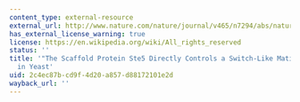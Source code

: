 ```yaml
---
content_type: external-resource
external_url: http://www.nature.com/nature/journal/v465/n7294/abs/nature08946.html
has_external_license_warning: true
license: https://en.wikipedia.org/wiki/All_rights_reserved
status: ''
title: '"The Scaffold Protein Ste5 Directly Controls a Switch-Like Mating Decision
  in Yeast'
uid: 2c4ec87b-cd9f-4d20-a857-d88172101e2d
wayback_url: ''
---
```

